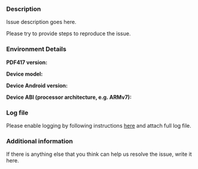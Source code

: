 ### Description

Issue description goes here.

Please try to provide steps to reproduce the issue.

### Environment Details

**PDF417 version:**

**Device model:**

**Device Android version:**

**Device ABI (processor architecture, e.g. ARMv7):**

### Log file

Please enable logging by following instructions [here](https://github.com/PDF417/pdf417-android#other-problems) and attach full log file.

### Additional information

If there is anything else that you think can help us resolve the issue, write it here.